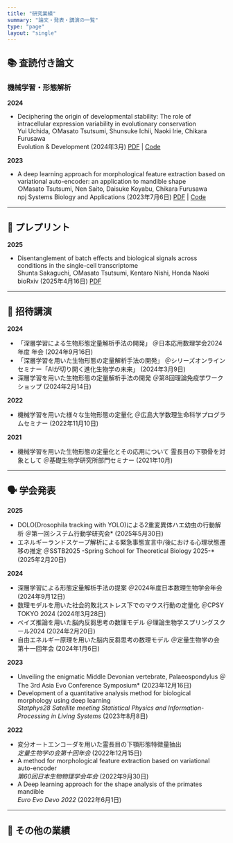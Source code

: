 ```yaml
---
title: "研究業績"
summary: "論文・発表・講演の一覧"
type: "page"
layout: "single"
---
```


<div class="publications-container">

## 📚 査読付き論文

### 機械学習・形態解析

<div class="publication-list">


**2024**
- Deciphering the origin of developmental stability: The role of intracellular expression variability in evolutionary conservation  
  Yui Uchida, ○Masato Tsutsumi, Shunsuke Ichii, Naoki Irie, Chikara Furusawa  
  Evolution & Development (2024年3月) [PDF](https://onlinelibrary.wiley.com/doi/pdf/10.1111/ede.12473) | [Code](https://github.com/masa10223/symmetry_analysis)

**2023**
- A deep learning approach for morphological feature extraction based on variational auto-encoder: an application to mandible shape  
  ○Masato Tsutsumi, Nen Saito, Daisuke Koyabu, Chikara Furusawa  
  npj Systems Biology and Applications (2023年7月6日) [PDF](https://doi.org/10.1038/s41540-023-00293-6) | [Code](https://github.com/masa10223)



</div>

---

## 📃 プレプリント
<div class="preprint-list">

**2025**
- Disentanglement of batch effects and biological signals across conditions in the single-cell transcriptome  
  Shunta Sakaguchi, ○Masato Tsutsumi, Kentaro Nishi, Honda Naoki  
  bioRxiv (2025年4月16日) [PDF](https://www.biorxiv.org/content/biorxiv/early/2025/04/16/2025.04.10.648296.full.pdf)


</div>

---

## 🎤 招待講演

<div class="talk-list">

**2024**
- 「深層学習による生物形態定量解析手法の開発」 ＠日本応用数理学会2024年度 年会 (2024年9月16日)
- 「深層学習を用いた生物形態の定量解析手法の開発」 ＠シリーズオンラインセミナー「AIが切り開く進化生物学の未来」 (2024年3月9日)
- 深層学習を用いた生物形態の定量解析手法の開発  ＠第8回理論免疫学ワークショップ (2024年2月14日)

**2022**
- 機械学習を用いた様々な生物形態の定量化  ＠広島大学数理生命科学プログラムセミナー (2022年11月10日)

**2021**
- 機械学習を用いた生物形態の定量化とその応用について 霊長目の下顎骨を対象として  ＠基礎生物学研究所部門セミナー (2021年10月)

</div>

---

## 🗣️ 学会発表

<div class="presentation-list">

**2025**
- DOLO(Drosophila tracking with YOLO)による2重変異体ハエ幼虫の行動解析 ＠第一回システム行動学研究会* (2025年5月30日)
- エネルギーランドスケープ解析による緊急事態宣言中/後における心理状態遷移の推定  ＠SSTB2025 -Spring School for Theoretical Biology 2025-* (2025年2月20日)

**2024**
- 深層学習による形態定量解析手法の提案  ＠2024年度日本数理生物学会年会 (2024年9月12日)
- 数理モデルを用いた社会的敗北ストレス下でのマウス行動の定量化 ＠CPSY TOKYO 2024 (2024年3月28日)
- ベイズ推論を用いた脳内反芻思考の数理モデル  ＠理論生物学スプリングスクール2024 (2024年2月20日)
- 自由エネルギー原理を用いた脳内反芻思考の数理モデル  ＠定量生物学の会 第十一回年会 (2024年1月6日)

**2023**
- Unveiling the enigmatic Middle Devonian vertebrate, Palaeospondylus  ＠The 3rd Asia Evo Conference Symposium* (2023年12月16日)  
- Development of a quantitative analysis method for biological morphology using deep learning  
  *Statphys28 Satellite meeting Statistical Physics and Information-Processing in Living Systems* (2023年8月8日)

**2022**
- 変分オートエンコーダを用いた霊長目の下顎形態特徴量抽出  
  *定量生物学の会第十回年会* (2022年12月15日)
- A method for morphological feature extraction based on variational auto-encoder  
  *第60回日本生物物理学会年会* (2022年9月30日)
- A Deep learning approach for the shape analysis of the primates mandible  
  *Euro Evo Devo 2022* (2022年6月1日)

</div>

---

## 📝 その他の業績

<div class="misc-list">


</div>

</div>